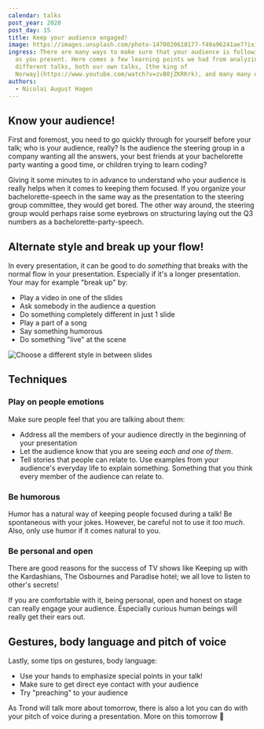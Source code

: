 ```yaml
---
calendar: talks
post_year: 2020
post_day: 15
title: Keep your audience engaged!
image: https://images.unsplash.com/photo-1470020618177-f49a96241ae7?ixid=MXwxMjA3fDB8MHxwaG90by1wYWdlfHx8fGVufDB8fHw%3D&ixlib=rb-1.2.1&auto=format&fit=crop&w=934&q=80
ingress: There are many ways to make sure that your audience is following along
  as you present. Here comes a few learning points we had from analyzing
  different talks, both our own talks, [the king of
  Norway](https://www.youtube.com/watch?v=zvB0jZKRKrk), and many many others 👑
authors:
  - Nicolai August Hagen
---
```

## Know your audience!

First and foremost, you need to go quickly through for yourself before your talk; who is your audience, really? Is the audience the steering group in a company wanting all the answers, your best friends at your bachelorette party wanting a good time, or children trying to learn coding?

Giving it some minutes to in advance to understand who your audience is really helps when it comes to keeping them focused. If you organize your bachelorette-speech in the same way as the presentation to the steering group committee, they would get bored. The other way around, the steering group would perhaps raise some eyebrows on structuring laying out the Q3 numbers as a bachelorette-party-speech. 

## Alternate style and break up your flow!

In every presentation, it can be good to do *something* that breaks with the normal flow in your presentation. Especially if it's a longer presentation. Your may for example "break up" by:

- Play a video in one of the slides
- Ask somebody in the audience a question
- Do something completely different in just 1 slide
- Play a part of a song
- Say something humorous
- Do something "live" at the scene

![Choose a different style in between slides](https://images.unsplash.com/photo-1445205170230-053b83016050?ixid=MXwxMjA3fDB8MHxwaG90by1wYWdlfHx8fGVufDB8fHw%3D&ixlib=rb-1.2.1&auto=format&fit=crop&w=2251&q=80)

## Techniques

### Play on people emotions

Make sure people feel that you are talking about them:

- Address all the members of your audience directly in the beginning of your presentation
- Let the audience know that you are seeing *each and one of them*.
- Tell stories that people can relate to. Use examples from your audience's everyday life to explain something. Something that you think every member of the audience can relate to.

### Be humorous

Humor has a natural way of keeping people focused during a talk! Be spontaneous with your jokes. However, be careful not to use it *too much*. Also, only use humor if it comes natural to you. 

### Be personal and open

There are good reasons for the success of TV shows like Keeping up with the Kardashians, The Osbournes and Paradise hotel; we all love to listen to other's secrets! 

If you are comfortable with it, being personal, open and honest on stage can really engage your audience. Especially curious human beings will really get their ears out.

## Gestures, body language and pitch of voice

Lastly, some tips on gestures, body language:

- Use your hands to emphasize special points in your talk! 
- Make sure to get direct eye contact with your audience
- Try "preaching" to your audience

As Trond will talk more about tomorrow, there is also a lot you can do with your pitch of voice during a presentation. More on this tomorrow 🚀